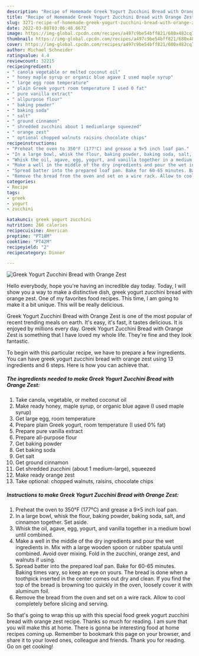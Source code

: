 ```yaml
---
description: "Recipe of Homemade Greek Yogurt Zucchini Bread with Orange Zest"
title: "Recipe of Homemade Greek Yogurt Zucchini Bread with Orange Zest"
slug: 3271-recipe-of-homemade-greek-yogurt-zucchini-bread-with-orange-zest
date: 2022-03-08T03:06:48.667Z
image: https://img-global.cpcdn.com/recipes/a497c9be54bff821/680x482cq70/greek-yogurt-zucchini-bread-with-orange-zest-recipe-main-photo.jpg
thumbnail: https://img-global.cpcdn.com/recipes/a497c9be54bff821/680x482cq70/greek-yogurt-zucchini-bread-with-orange-zest-recipe-main-photo.jpg
cover: https://img-global.cpcdn.com/recipes/a497c9be54bff821/680x482cq70/greek-yogurt-zucchini-bread-with-orange-zest-recipe-main-photo.jpg
author: Michael Schneider
ratingvalue: 4.4
reviewcount: 32215
recipeingredient:
- " canola vegetable or melted coconut oil"
- " honey maple syrup or organic blue agave I used maple syrup"
- " large egg room temperature"
- " plain Greek yogurt room temperature I used 0 fat"
- " pure vanilla extract"
- " allpurpose flour"
- " baking powder"
- " baking soda"
- " salt"
- " ground cinnamon"
- " shredded zucchini about 1 mediumlarge squeezed"
- " orange zest"
- " optional chopped walnuts raisins chocolate chips"
recipeinstructions:
- "Preheat the oven to 350°F (177°C) and grease a 9×5 inch loaf pan."
- "In a large bowl, whisk the flour, baking powder, baking soda, salt, and cinnamon together. Set aside."
- "Whisk the oil, agave, egg, yogurt, and vanilla together in a medium bowl until combined."
- "Make a well in the middle of the dry ingredients and pour the wet ingredients in. Mix with a large wooden spoon or rubber spatula until combined. Avoid over mixing. Fold in the zucchini, orange zest, and walnuts if using."
- "Spread batter into the prepared loaf pan. Bake for 60-65 minutes. Baking times vary, so keep an eye on yours. The bread is done when a toothpick inserted in the center comes out dry and clean. If you find the top of the bread is browning too quickly in the oven, loosely cover it with aluminum foil."
- "Remove the bread from the oven and set on a wire rack. Allow to cool completely before slicing and serving."
categories:
- Recipe
tags:
- greek
- yogurt
- zucchini

katakunci: greek yogurt zucchini 
nutrition: 266 calories
recipecuisine: American
preptime: "PT18M"
cooktime: "PT42M"
recipeyield: "2"
recipecategory: Dinner

---
```



![Greek Yogurt Zucchini Bread with Orange Zest](https://img-global.cpcdn.com/recipes/a497c9be54bff821/680x482cq70/greek-yogurt-zucchini-bread-with-orange-zest-recipe-main-photo.jpg)

Hello everybody, hope you're having an incredible day today. Today, I will show you a way to make a distinctive dish, greek yogurt zucchini bread with orange zest. One of my favorites food recipes. This time, I am going to make it a bit unique. This will be really delicious.

Greek Yogurt Zucchini Bread with Orange Zest is one of the most popular of recent trending meals on earth. It's easy, it's fast, it tastes delicious. It is enjoyed by millions every day. Greek Yogurt Zucchini Bread with Orange Zest is something that I have loved my whole life. They're fine and they look fantastic.




To begin with this particular recipe, we have to prepare a few ingredients. You can have greek yogurt zucchini bread with orange zest using 13 ingredients and 6 steps. Here is how you can achieve that.

<!--inarticleads1-->

##### The ingredients needed to make Greek Yogurt Zucchini Bread with Orange Zest:

1. Take  canola, vegetable, or melted coconut oil
1. Make ready  honey, maple syrup, or organic blue agave (I used maple syrup)
1. Get  large egg, room temperature
1. Prepare  plain Greek yogurt, room temperature (I used 0% fat)
1. Prepare  pure vanilla extract
1. Prepare  all-purpose flour
1. Get  baking powder
1. Get  baking soda
1. Get  salt
1. Get  ground cinnamon
1. Get  shredded zucchini (about 1 medium-large), squeezed
1. Make ready  orange zest
1. Take  optional: chopped walnuts, raisins, chocolate chips




<!--inarticleads2-->

##### Instructions to make Greek Yogurt Zucchini Bread with Orange Zest:

1. Preheat the oven to 350°F (177°C) and grease a 9×5 inch loaf pan.
1. In a large bowl, whisk the flour, baking powder, baking soda, salt, and cinnamon together. Set aside.
1. Whisk the oil, agave, egg, yogurt, and vanilla together in a medium bowl until combined.
1. Make a well in the middle of the dry ingredients and pour the wet ingredients in. Mix with a large wooden spoon or rubber spatula until combined. Avoid over mixing. Fold in the zucchini, orange zest, and walnuts if using.
1. Spread batter into the prepared loaf pan. Bake for 60-65 minutes. Baking times vary, so keep an eye on yours. The bread is done when a toothpick inserted in the center comes out dry and clean. If you find the top of the bread is browning too quickly in the oven, loosely cover it with aluminum foil.
1. Remove the bread from the oven and set on a wire rack. Allow to cool completely before slicing and serving.




So that's going to wrap this up with this special food greek yogurt zucchini bread with orange zest recipe. Thanks so much for reading. I am sure that you will make this at home. There is gonna be interesting food at home recipes coming up. Remember to bookmark this page on your browser, and share it to your loved ones, colleague and friends. Thank you for reading. Go on get cooking!
